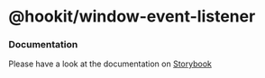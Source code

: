 # @hookit/window-event-listener

### Documentation

Please have a look at the documentation on [Storybook](https://hookit-storybook.vercel.app/)

